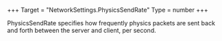 +++
Target = "NetworkSettings.PhysicsSendRate"
Type = number
+++

PhysicsSendRate specifies how frequently physics packets are sent back and forth between the server and client, per second.